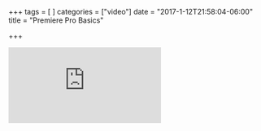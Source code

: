 +++
tags = [
]
categories = ["video"]
date = "2017-1-12T21:58:04-06:00"
title = "Premiere Pro Basics"

+++
<div class="embed-responsive embed-responsive-16by9">
<iframe src="https://www.youtube.com/embed/girfBe_P9zg?list=PLTZoMpB5Z4aAf-6zqm1M91I8JY-LdvD21" frameborder="0" allowfullscreen></iframe>
</div>